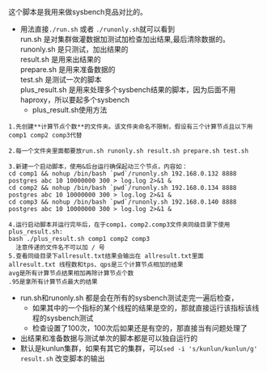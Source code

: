 这个脚本是我用来做sysbench竞品对比的。 
* 用法直接`./run.sh` 或者 `./runonly.sh`就可以看到  
run.sh 是对集群做灌数据加测试加检查加出结果,最后清除数据的。  
runonly.sh 是只测试，加出结果的  
result.sh 是用来出结果的  
prepare.sh 是用来准备数据的  
test.sh 是测试一次的脚本  
plus_result.sh 是用来处理多个sysbench结果的脚本，因为后面不用haproxy，所以要起多个sysbench  
  * plus_result.sh使用方法
```
1.先创建**计算节点个数**的文件夹。该文件夹命名不限制，假设有三个计算节点且以下用comp1 comp2 comp3代替

2.每一个文件夹里面都要放run.sh runonly.sh result.sh prepare.sh test.sh

3.新建一个启动脚本，使用&后台运行确保起动三个节点，内容如：
cd comp1 && nohup /bin/bash `pwd`/runonly.sh 192.168.0.132 8888 postgres abc 10 10000000 300 > log.log 2>&1 &
cd comp2 && nohup /bin/bash `pwd`/runonly.sh 192.168.0.134 8888 postgres abc 10 10000000 300 > log.log 2>&1 &
cd comp3 && nohup /bin/bash `pwd`/runonly.sh 192.168.0.140 8888 postgres abc 10 10000000 300 > log.log 2>&1 &

4.运行启动脚本并运行完毕后，在于comp1，comp2.comp3文件夹同级目录下使用plus_result.sh:
bash ./plus_result.sh comp1 comp2 comp3
  注意传递的文件名不可以加 / 号
5.查看同级目录下allresult.txt结果会输出在 allresult.txt里面
allresult.txt 线程数和tps、qps是三个计算节点相加的结果
avg是所有计算节点结果相加再除计算节点个数
.95是拿所有计算节点最大的结果

```

* run.sh和runonly.sh 都是会在所有的sysbench测试走完一遍后检查，
  * 如果其中的一个指标的某个线程的结果是空的，那就直接运行该指标该线程的sysbench测试
  * 检查设置了100次，100次后如果还是有空的，那直接当有问题处理了
* 出结果和准备数据与测试单次的脚本都是可以独自运行的
* 默认是kunlun集群，如果有其它的集群，可以`sed -i 's/kunlun/kunlun/g' result.sh` 改变脚本的输出
